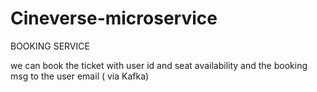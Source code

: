 # Cineverse-microservice

BOOKING SERVICE


we can book the ticket with user id and seat availability 
and the booking msg to the user email ( via Kafka)


